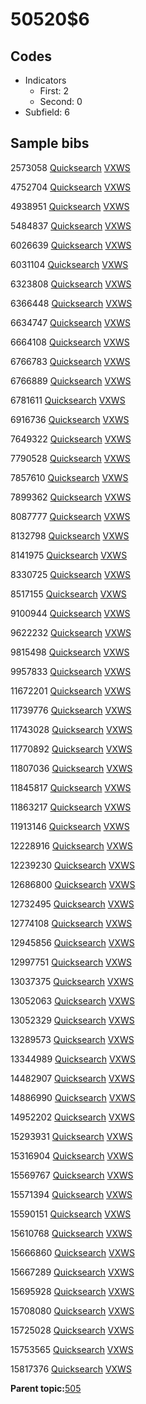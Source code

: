 # 50520$6

## Codes

-   Indicators
    -   First: 2
    -   Second: 0
-   Subfield: 6

## Sample bibs

2573058 [Quicksearch](https://search.library.yale.edu/catalog/2573058) [VXWS](http://prodorbis.library.yale.edu:7014/vxws/GetHoldingsService?bibId=2573058)

4752704 [Quicksearch](https://search.library.yale.edu/catalog/4752704) [VXWS](http://prodorbis.library.yale.edu:7014/vxws/GetHoldingsService?bibId=4752704)

4938951 [Quicksearch](https://search.library.yale.edu/catalog/4938951) [VXWS](http://prodorbis.library.yale.edu:7014/vxws/GetHoldingsService?bibId=4938951)

5484837 [Quicksearch](https://search.library.yale.edu/catalog/5484837) [VXWS](http://prodorbis.library.yale.edu:7014/vxws/GetHoldingsService?bibId=5484837)

6026639 [Quicksearch](https://search.library.yale.edu/catalog/6026639) [VXWS](http://prodorbis.library.yale.edu:7014/vxws/GetHoldingsService?bibId=6026639)

6031104 [Quicksearch](https://search.library.yale.edu/catalog/6031104) [VXWS](http://prodorbis.library.yale.edu:7014/vxws/GetHoldingsService?bibId=6031104)

6323808 [Quicksearch](https://search.library.yale.edu/catalog/6323808) [VXWS](http://prodorbis.library.yale.edu:7014/vxws/GetHoldingsService?bibId=6323808)

6366448 [Quicksearch](https://search.library.yale.edu/catalog/6366448) [VXWS](http://prodorbis.library.yale.edu:7014/vxws/GetHoldingsService?bibId=6366448)

6634747 [Quicksearch](https://search.library.yale.edu/catalog/6634747) [VXWS](http://prodorbis.library.yale.edu:7014/vxws/GetHoldingsService?bibId=6634747)

6664108 [Quicksearch](https://search.library.yale.edu/catalog/6664108) [VXWS](http://prodorbis.library.yale.edu:7014/vxws/GetHoldingsService?bibId=6664108)

6766783 [Quicksearch](https://search.library.yale.edu/catalog/6766783) [VXWS](http://prodorbis.library.yale.edu:7014/vxws/GetHoldingsService?bibId=6766783)

6766889 [Quicksearch](https://search.library.yale.edu/catalog/6766889) [VXWS](http://prodorbis.library.yale.edu:7014/vxws/GetHoldingsService?bibId=6766889)

6781611 [Quicksearch](https://search.library.yale.edu/catalog/6781611) [VXWS](http://prodorbis.library.yale.edu:7014/vxws/GetHoldingsService?bibId=6781611)

6916736 [Quicksearch](https://search.library.yale.edu/catalog/6916736) [VXWS](http://prodorbis.library.yale.edu:7014/vxws/GetHoldingsService?bibId=6916736)

7649322 [Quicksearch](https://search.library.yale.edu/catalog/7649322) [VXWS](http://prodorbis.library.yale.edu:7014/vxws/GetHoldingsService?bibId=7649322)

7790528 [Quicksearch](https://search.library.yale.edu/catalog/7790528) [VXWS](http://prodorbis.library.yale.edu:7014/vxws/GetHoldingsService?bibId=7790528)

7857610 [Quicksearch](https://search.library.yale.edu/catalog/7857610) [VXWS](http://prodorbis.library.yale.edu:7014/vxws/GetHoldingsService?bibId=7857610)

7899362 [Quicksearch](https://search.library.yale.edu/catalog/7899362) [VXWS](http://prodorbis.library.yale.edu:7014/vxws/GetHoldingsService?bibId=7899362)

8087777 [Quicksearch](https://search.library.yale.edu/catalog/8087777) [VXWS](http://prodorbis.library.yale.edu:7014/vxws/GetHoldingsService?bibId=8087777)

8132798 [Quicksearch](https://search.library.yale.edu/catalog/8132798) [VXWS](http://prodorbis.library.yale.edu:7014/vxws/GetHoldingsService?bibId=8132798)

8141975 [Quicksearch](https://search.library.yale.edu/catalog/8141975) [VXWS](http://prodorbis.library.yale.edu:7014/vxws/GetHoldingsService?bibId=8141975)

8330725 [Quicksearch](https://search.library.yale.edu/catalog/8330725) [VXWS](http://prodorbis.library.yale.edu:7014/vxws/GetHoldingsService?bibId=8330725)

8517155 [Quicksearch](https://search.library.yale.edu/catalog/8517155) [VXWS](http://prodorbis.library.yale.edu:7014/vxws/GetHoldingsService?bibId=8517155)

9100944 [Quicksearch](https://search.library.yale.edu/catalog/9100944) [VXWS](http://prodorbis.library.yale.edu:7014/vxws/GetHoldingsService?bibId=9100944)

9622232 [Quicksearch](https://search.library.yale.edu/catalog/9622232) [VXWS](http://prodorbis.library.yale.edu:7014/vxws/GetHoldingsService?bibId=9622232)

9815498 [Quicksearch](https://search.library.yale.edu/catalog/9815498) [VXWS](http://prodorbis.library.yale.edu:7014/vxws/GetHoldingsService?bibId=9815498)

9957833 [Quicksearch](https://search.library.yale.edu/catalog/9957833) [VXWS](http://prodorbis.library.yale.edu:7014/vxws/GetHoldingsService?bibId=9957833)

11672201 [Quicksearch](https://search.library.yale.edu/catalog/11672201) [VXWS](http://prodorbis.library.yale.edu:7014/vxws/GetHoldingsService?bibId=11672201)

11739776 [Quicksearch](https://search.library.yale.edu/catalog/11739776) [VXWS](http://prodorbis.library.yale.edu:7014/vxws/GetHoldingsService?bibId=11739776)

11743028 [Quicksearch](https://search.library.yale.edu/catalog/11743028) [VXWS](http://prodorbis.library.yale.edu:7014/vxws/GetHoldingsService?bibId=11743028)

11770892 [Quicksearch](https://search.library.yale.edu/catalog/11770892) [VXWS](http://prodorbis.library.yale.edu:7014/vxws/GetHoldingsService?bibId=11770892)

11807036 [Quicksearch](https://search.library.yale.edu/catalog/11807036) [VXWS](http://prodorbis.library.yale.edu:7014/vxws/GetHoldingsService?bibId=11807036)

11845817 [Quicksearch](https://search.library.yale.edu/catalog/11845817) [VXWS](http://prodorbis.library.yale.edu:7014/vxws/GetHoldingsService?bibId=11845817)

11863217 [Quicksearch](https://search.library.yale.edu/catalog/11863217) [VXWS](http://prodorbis.library.yale.edu:7014/vxws/GetHoldingsService?bibId=11863217)

11913146 [Quicksearch](https://search.library.yale.edu/catalog/11913146) [VXWS](http://prodorbis.library.yale.edu:7014/vxws/GetHoldingsService?bibId=11913146)

12228916 [Quicksearch](https://search.library.yale.edu/catalog/12228916) [VXWS](http://prodorbis.library.yale.edu:7014/vxws/GetHoldingsService?bibId=12228916)

12239230 [Quicksearch](https://search.library.yale.edu/catalog/12239230) [VXWS](http://prodorbis.library.yale.edu:7014/vxws/GetHoldingsService?bibId=12239230)

12686800 [Quicksearch](https://search.library.yale.edu/catalog/12686800) [VXWS](http://prodorbis.library.yale.edu:7014/vxws/GetHoldingsService?bibId=12686800)

12732495 [Quicksearch](https://search.library.yale.edu/catalog/12732495) [VXWS](http://prodorbis.library.yale.edu:7014/vxws/GetHoldingsService?bibId=12732495)

12774108 [Quicksearch](https://search.library.yale.edu/catalog/12774108) [VXWS](http://prodorbis.library.yale.edu:7014/vxws/GetHoldingsService?bibId=12774108)

12945856 [Quicksearch](https://search.library.yale.edu/catalog/12945856) [VXWS](http://prodorbis.library.yale.edu:7014/vxws/GetHoldingsService?bibId=12945856)

12997751 [Quicksearch](https://search.library.yale.edu/catalog/12997751) [VXWS](http://prodorbis.library.yale.edu:7014/vxws/GetHoldingsService?bibId=12997751)

13037375 [Quicksearch](https://search.library.yale.edu/catalog/13037375) [VXWS](http://prodorbis.library.yale.edu:7014/vxws/GetHoldingsService?bibId=13037375)

13052063 [Quicksearch](https://search.library.yale.edu/catalog/13052063) [VXWS](http://prodorbis.library.yale.edu:7014/vxws/GetHoldingsService?bibId=13052063)

13052329 [Quicksearch](https://search.library.yale.edu/catalog/13052329) [VXWS](http://prodorbis.library.yale.edu:7014/vxws/GetHoldingsService?bibId=13052329)

13289573 [Quicksearch](https://search.library.yale.edu/catalog/13289573) [VXWS](http://prodorbis.library.yale.edu:7014/vxws/GetHoldingsService?bibId=13289573)

13344989 [Quicksearch](https://search.library.yale.edu/catalog/13344989) [VXWS](http://prodorbis.library.yale.edu:7014/vxws/GetHoldingsService?bibId=13344989)

14482907 [Quicksearch](https://search.library.yale.edu/catalog/14482907) [VXWS](http://prodorbis.library.yale.edu:7014/vxws/GetHoldingsService?bibId=14482907)

14886990 [Quicksearch](https://search.library.yale.edu/catalog/14886990) [VXWS](http://prodorbis.library.yale.edu:7014/vxws/GetHoldingsService?bibId=14886990)

14952202 [Quicksearch](https://search.library.yale.edu/catalog/14952202) [VXWS](http://prodorbis.library.yale.edu:7014/vxws/GetHoldingsService?bibId=14952202)

15293931 [Quicksearch](https://search.library.yale.edu/catalog/15293931) [VXWS](http://prodorbis.library.yale.edu:7014/vxws/GetHoldingsService?bibId=15293931)

15316904 [Quicksearch](https://search.library.yale.edu/catalog/15316904) [VXWS](http://prodorbis.library.yale.edu:7014/vxws/GetHoldingsService?bibId=15316904)

15569767 [Quicksearch](https://search.library.yale.edu/catalog/15569767) [VXWS](http://prodorbis.library.yale.edu:7014/vxws/GetHoldingsService?bibId=15569767)

15571394 [Quicksearch](https://search.library.yale.edu/catalog/15571394) [VXWS](http://prodorbis.library.yale.edu:7014/vxws/GetHoldingsService?bibId=15571394)

15590151 [Quicksearch](https://search.library.yale.edu/catalog/15590151) [VXWS](http://prodorbis.library.yale.edu:7014/vxws/GetHoldingsService?bibId=15590151)

15610768 [Quicksearch](https://search.library.yale.edu/catalog/15610768) [VXWS](http://prodorbis.library.yale.edu:7014/vxws/GetHoldingsService?bibId=15610768)

15666860 [Quicksearch](https://search.library.yale.edu/catalog/15666860) [VXWS](http://prodorbis.library.yale.edu:7014/vxws/GetHoldingsService?bibId=15666860)

15667289 [Quicksearch](https://search.library.yale.edu/catalog/15667289) [VXWS](http://prodorbis.library.yale.edu:7014/vxws/GetHoldingsService?bibId=15667289)

15695928 [Quicksearch](https://search.library.yale.edu/catalog/15695928) [VXWS](http://prodorbis.library.yale.edu:7014/vxws/GetHoldingsService?bibId=15695928)

15708080 [Quicksearch](https://search.library.yale.edu/catalog/15708080) [VXWS](http://prodorbis.library.yale.edu:7014/vxws/GetHoldingsService?bibId=15708080)

15725028 [Quicksearch](https://search.library.yale.edu/catalog/15725028) [VXWS](http://prodorbis.library.yale.edu:7014/vxws/GetHoldingsService?bibId=15725028)

15753565 [Quicksearch](https://search.library.yale.edu/catalog/15753565) [VXWS](http://prodorbis.library.yale.edu:7014/vxws/GetHoldingsService?bibId=15753565)

15817376 [Quicksearch](https://search.library.yale.edu/catalog/15817376) [VXWS](http://prodorbis.library.yale.edu:7014/vxws/GetHoldingsService?bibId=15817376)

**Parent topic:**[505](../../tags/505/505.md)

